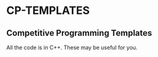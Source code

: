 # CP-TEMPLATES
## Competitive Programming Templates

All the code is in C++.
These may be useful for you.
